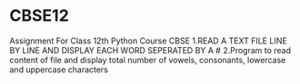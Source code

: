 # CBSE12
Assignment For Class 12th Python Course CBSE
1.READ A TEXT FILE LINE BY LINE AND DISPLAY EACH WORD SEPERATED BY A #
2.Program to read content of file and display total number of vowels, consonants, lowercase and uppercase characters
